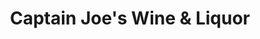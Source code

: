---
title: "Captain Joe's Wine & Liquor"
url: /long-beach/captain-joes-wine-and-liquor/
shop: alcohol
---